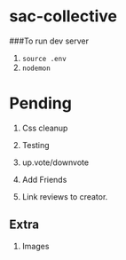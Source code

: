 # sac-collective

###To run dev server

1.  `source .env`
1.  `nodemon`

# Pending

1.  Css cleanup
1.  Testing
1.  up.vote/downvote

1.  Add Friends
1.  Link reviews to creator.

## Extra

1.  Images
